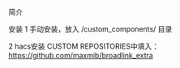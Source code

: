 简介


安装
1 手动安装，放入 /custom_components/ 目录

2 hacs安装 CUSTOM REPOSITORIES中填入：https://github.com/maxmib/broadlink_extra
